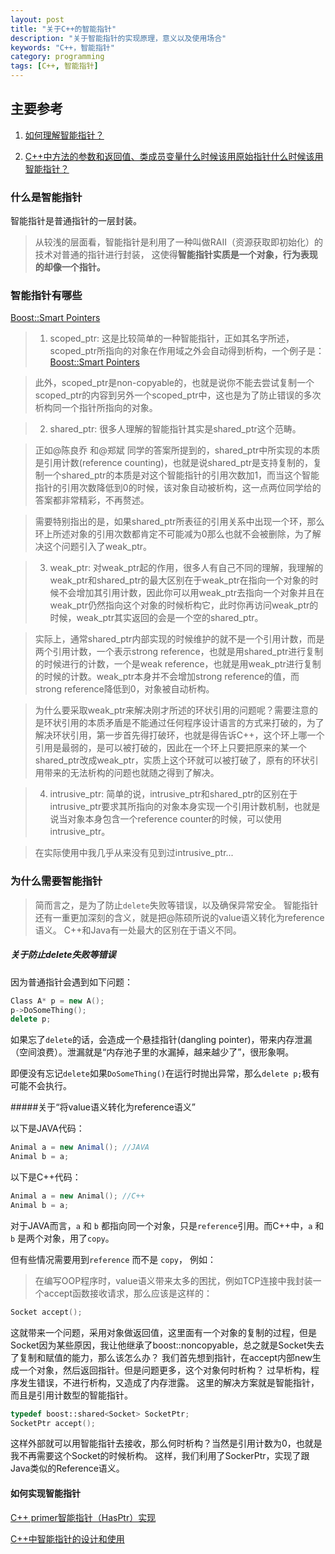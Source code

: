 ```yaml
---
layout: post
title: "关于C++的智能指针"
description: "关于智能指针的实现原理，意义以及使用场合"
keywords: "C++，智能指针"
category: programming
tags: [C++, 智能指针]
---
```


## 主要参考

1. [如何理解智能指针？](http://www.zhihu.com/question/20368881)

2. [C++中方法的参数和返回值、类成员变量什么时候该用原始指针什么时候该用智能指针？](http://www.zhihu.com/question/22821303)

### 什么是智能指针

智能指针是普通指针的一层封装。

>从较浅的层面看，智能指针是利用了一种叫做RAII（资源获取即初始化）的技术对普通的指针进行封装，
这使得**智能指针实质是一个对象，行为表现的却像一个指针。**

### 智能指针有哪些

[Boost::Smart Pointers](http://www.boost.org/doc/libs/1_50_0/libs/smart_ptr/smart_ptr.htm)

>1) scoped_ptr:
这是比较简单的一种智能指针，正如其名字所述，scoped_ptr所指向的对象在作用域之外会自动得到析构，一个例子是：[Boost::Smart Pointers](http://www.boost.org/doc/libs/1_50_0/libs/smart_ptr/smart_ptr.htm)

>此外，scoped_ptr是non-copyable的，也就是说你不能去尝试复制一个scoped_ptr的内容到另外一个scoped_ptr中，这也是为了防止错误的多次析构同一个指针所指向的对象。

>2) shared_ptr:
很多人理解的智能指针其实是shared_ptr这个范畴。

>正如@陈良乔 和@郑斌 同学的答案所提到的，shared_ptr中所实现的本质是引用计数(reference counting)，也就是说shared_ptr是支持复制的，复制一个shared_ptr的本质是对这个智能指针的引用次数加1，而当这个智能指针的引用次数降低到0的时候，该对象自动被析构，这一点两位同学给的答案都非常精彩，不再赘述。

>需要特别指出的是，如果shared_ptr所表征的引用关系中出现一个环，那么环上所述对象的引用次数都肯定不可能减为0那么也就不会被删除，为了解决这个问题引入了weak_ptr。

>3) weak_ptr:
对weak_ptr起的作用，很多人有自己不同的理解，我理解的weak_ptr和shared_ptr的最大区别在于weak_ptr在指向一个对象的时候不会增加其引用计数，因此你可以用weak_ptr去指向一个对象并且在weak_ptr仍然指向这个对象的时候析构它，此时你再访问weak_ptr的时候，weak_ptr其实返回的会是一个空的shared_ptr。

>实际上，通常shared_ptr内部实现的时候维护的就不是一个引用计数，而是两个引用计数，一个表示strong reference，也就是用shared_ptr进行复制的时候进行的计数，一个是weak reference，也就是用weak_ptr进行复制的时候的计数。weak_ptr本身并不会增加strong reference的值，而strong reference降低到0，对象被自动析构。

>为什么要采取weak_ptr来解决刚才所述的环状引用的问题呢？需要注意的是环状引用的本质矛盾是不能通过任何程序设计语言的方式来打破的，为了解决环状引用，第一步首先得打破环，也就是得告诉C++，这个环上哪一个引用是最弱的，是可以被打破的，因此在一个环上只要把原来的某一个shared_ptr改成weak_ptr，实质上这个环就可以被打破了，原有的环状引用带来的无法析构的问题也就随之得到了解决。

>4) intrusive_ptr:
简单的说，intrusive_ptr和shared_ptr的区别在于intrusive_ptr要求其所指向的对象本身实现一个引用计数机制，也就是说当对象本身包含一个reference counter的时候，可以使用intrusive_ptr。

>在实际使用中我几乎从来没有见到过intrusive_ptr...

### 为什么需要智能指针

>简而言之，是为了防止`delete`失败等错误，以及确保异常安全。
智能指针还有一重更加深刻的含义，就是把@陈硕所说的value语义转化为reference语义。
C++和Java有一处最大的区别在于语义不同。

##### 关于防止delete失败等错误

因为普通指针会遇到如下问题：

```cpp
Class A* p = new A();
p->DoSomeThing();
delete p;
```

如果忘了`delete`的话，会造成一个悬挂指针(dangling pointer)，带来内存泄漏（空间浪费）。泄漏就是“内存池子里的水漏掉，越来越少了”，很形象啊。

即便没有忘记`delete`如果`DoSomeThing()`在运行时抛出异常，那么`delete p;`极有可能不会执行。

#####关于“将value语义转化为reference语义”

以下是JAVA代码：

```java
Animal a = new Animal(); //JAVA
Animal b = a;
```

以下是C++代码：
```cpp
Animal a = new Animal(); //C++
Animal b = a;
```

对于JAVA而言，`a` 和 `b` 都指向同一个对象，只是`reference`引用。而C++中，`a` 和 `b` 是两个对象，用了`copy`。

但有些情况需要用到`reference` 而不是 `copy`， 例如：

>在编写OOP程序时，value语义带来太多的困扰，例如TCP连接中我封装一个accept函数接收请求，那么应该是这样的：
``` cpp
Socket accept();
```
这就带来一个问题，采用对象做返回值，这里面有一个对象的复制的过程，但是Socket因为某些原因，我让他继承了boost::noncopyable，总之就是Socket失去了复制和赋值的能力，那么该怎么办？
我们首先想到指针，在accept内部new生成一个对象，然后返回指针。但是问题更多，这个对象何时析构？ 过早析构，程序发生错误，不进行析构，又造成了内存泄露。
这里的解决方案就是智能指针，而且是引用计数型的智能指针。
```cpp
typedef boost::shared<Socket> SocketPtr;
SocketPtr accept();
```
这样外部就可以用智能指针去接收，那么何时析构？当然是引用计数为0，也就是我不再需要这个Socket的时候析构。
这样，我们利用了SockerPtr，实现了跟Java类似的Reference语义。

#### 如何实现智能指针

[C++ primer智能指针（HasPtr）实现](http://blog.csdn.net/randyjiawenjie/article/details/6723367)

[C++中智能指针的设计和使用](http://blog.csdn.net/hackbuteer1/article/details/7561235)

